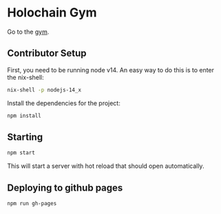 # Holochain Gym

Go to the [gym](https://holochain-gym.github.io).

## Contributor Setup

First, you need to be running node v14. An easy way to do this is to enter the nix-shell:

```bash
nix-shell -p nodejs-14_x
```

Install the dependencies for the project:

```bash
npm install
```

## Starting

```bash
npm start
```

This will start a server with hot reload that should open automatically.

## Deploying to github pages

```bash
npm run gh-pages
```

